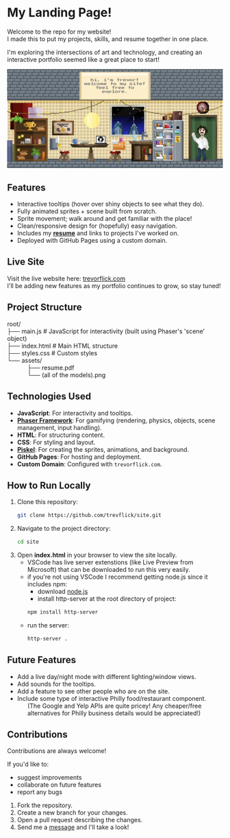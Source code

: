 # My Landing Page!

Welcome to the repo for my website!  
I made this to put my projects, skills, and resume together in one place.

I'm exploring the intersections of art and technology, and creating an interactive portfolio seemed like a great place to start!

![preview](assets/preview.png)

## Features
- Interactive tooltips (hover over shiny objects to see what they do).
- Fully animated sprites + scene built from scratch.
- Sprite movement; walk around and get familiar with the place!
- Clean/responsive design for (hopefully) easy navigation.
- Includes my **[resume](https://trevorflick.com/assets/Trevor_Flick_Resume.pdf)** and links to projects I've worked on.  
- Deployed with GitHub Pages using a custom domain.

## Live Site
Visit the live website here: [trevorflick.com](https://trevorflick.com)  
I'll be adding new features as my portfolio continues to grow, so stay tuned!

## Project Structure
root/  
    ├── main.js # JavaScript for interactivity (built using Phaser's 'scene' object)  
    ├── index.html # Main HTML structure  
    ├── styles.css # Custom styles  
    └── assets/  
&nbsp;&nbsp;&nbsp;&nbsp;&nbsp;&nbsp;&nbsp;&nbsp;&nbsp;&nbsp;&nbsp;&nbsp;├── resume.pdf  
&nbsp;&nbsp;&nbsp;&nbsp;&nbsp;&nbsp;&nbsp;&nbsp;&nbsp;&nbsp;&nbsp;&nbsp;└── (all of the models).png  


## Technologies Used
- **JavaScript**: For interactivity and tooltips.
- **[Phaser Framework](https://phaser.io/)**: For gamifying (rendering, physics, objects, scene management, input handling). 
- **HTML**: For structuring content.
- **CSS**: For styling and layout.
- **[Piskel](https://www.piskelapp.com/)**: For creating the sprites, animations, and background.
- **GitHub Pages**: For hosting and deployment.
- **Custom Domain**: Configured with `trevorflick.com`.

## How to Run Locally

1. Clone this repository:
   ```bash
   git clone https://github.com/trevflick/site.git
2. Navigate to the project directory:
    ```bash 
    cd site 
3. Open **index.html** in your browser to view the site locally.
    - VSCode has live server extenstions (like Live Preview from Microsoft) that can be downloaded to run this very easily.
    - if you're not using VSCode I recommend getting node.js since it includes npm:
        - download [node.js](https://nodejs.org/en)
        - install http-server at the root directory of project:
        ```bash
        npm install http-server
    - run the server:
        ```bash
        http-server .
## Future Features
- Add a live day/night mode with different lighting/window views.  
- Add sounds for the tooltips.  
- Add a feature to see other people who are on the site.  
- Include some type of interactive Philly food/restaurant component.  
 &nbsp;&nbsp;&nbsp;&nbsp;&nbsp;&nbsp;(The Google and Yelp APIs are quite pricey! Any cheaper/free
&nbsp;&nbsp;&nbsp;&nbsp;&nbsp;&nbsp;alternatives for Philly business details would be appreciated!)

## Contributions
Contributions are always welcome!  

If you'd like to:  
- suggest improvements  
- collaborate on future features  
- report any bugs

1. Fork the repository.  
2. Create a new branch for your changes.  
3. Open a pull request describing the changes.  
4. Send me a [message](me@trevorflick.com) and I'll take a look!
